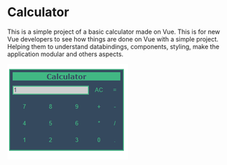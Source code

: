 # Calculator

This is a simple project of a basic calculator made on Vue. This is for new Vue developers to see
how things are done on Vue with a simple project. Helping them to understand databindings, components, styling, make the application modular and others aspects.

![Print](./images/calculator.png)